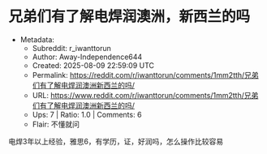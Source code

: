 # 兄弟们有了解电焊润澳洲，新西兰的吗

- Metadata:
  - Subreddit: r_iwanttorun
  - Author: Away-Independence644
  - Created: 2025-08-09 22:59:09 UTC
  - Permalink: https://reddit.com/r/iwanttorun/comments/1mm2tth/兄弟们有了解电焊润澳洲新西兰的吗/
  - URL: https://www.reddit.com/r/iwanttorun/comments/1mm2tth/兄弟们有了解电焊润澳洲新西兰的吗/
  - Ups: 7 | Ratio: 1.0 | Comments: 6
  - Flair: 不懂就问


电焊3年以上经验，雅思6，有学历，证，好润吗，怎么操作比较容易

